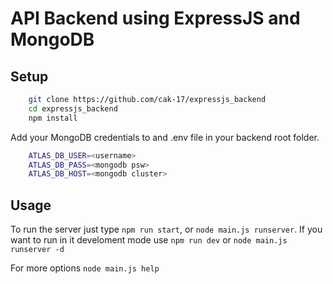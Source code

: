 # API Backend using ExpressJS and MongoDB

## Setup

```bash
    git clone https://github.com/cak-17/expressjs_backend
    cd expressjs_backend
    npm install
```

Add your MongoDB credentials to and .env file in your backend root folder.

```bash
    ATLAS_DB_USER=<username>
    ATLAS_DB_PASS=<mongodb psw>
    ATLAS_DB_HOST=<mongodb cluster>
```

## Usage

To run the server just type `npm run start`, or `node main.js runserver`.
If you want to run in it develoment mode use `npm run dev` or `node main.js runserver -d`

For more options `node main.js help`
